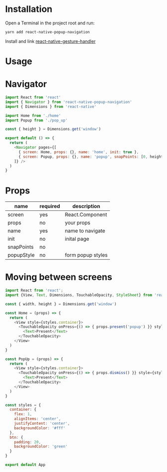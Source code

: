 # Installation

Open a Terminal in the project root and run:

```
yarn add react-native-popup-navigation
```

Install and link [react-native-gesture-handler](https://kmagiera.github.io/react-native-gesture-handler/docs/getting-started.html)

# Usage

# Navigator

```js
import React from 'react'
import { Navigator } from 'react-native-popup-navigation'
import { Dimensions } from 'react-native'

import Home from './home'
import Popup from './pop_up'

const { height } = Dimensions.get('window')

export default () => {
  return (
    <Navigator pages={[ 
      { screen: Home, props: {}, name: 'home', init: true },
      { screen: Popup, props: {}, name: 'popup', snapPoints: [0, height] }
    ]} />
  )
}
```

# Props

| name                      | required | description |
| ------------------------- | -------- | ----------- |
| screen                    | yes      | React.Component |
| props                     | no       | your props |
| name                      | yes      | name to navigate |
| init                      | no       | inital page |
| snapPoints                | no       |             |
| popupStyle                | no       | form popup styles |

# Moving between screens

```js
import React from 'react';
import {View, Text, Dimensions, TouchableOpacity, StyleSheet} from 'react-native'

const { width, height } = Dimensions.get('window')

const Home = (props) => {
  return (
    <View style={styles.container}>
      <TouchableOpacity onPress={() => { props.present('popup') }} style={styles.btn}>
        <Text>Present</Text>
      </TouchableOpacity>
    </View>
  )
}

const PopUp = (props) => {
  return (
    <View style={styles.container}>
      <TouchableOpacity onPress={() => { props.dismiss() }} style={styles.btn}>
        <Text>Present</Text>
      </TouchableOpacity>
    </View>
  )
}

const styles = {
  container: {
    flex: 1, 
    alignItems: 'center', 
    justifyContent: 'center',
    backgroundColor: '#fff'
  },
  btn: {
    padding: 20,
    backgroundColor: 'green'
  }
}

export default App
```